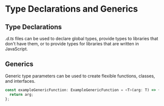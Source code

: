 # Type Declarations and Generics

## Type Declarations

*.d.ts* files can be used to declare global types, provide types to libraries that don't have them, or to provide types for libraries that are written in JavaScript.

## Generics

Generic type parameters can be used to create flexible functions, classes, and interfaces.

```typescript
const exampleGenericFunction: ExampleGenericFunction = <T>(arg: T) => {
  return arg;
};
```